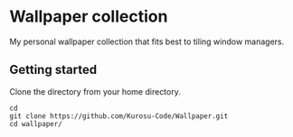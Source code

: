 # Wallpaper collection

My personal wallpaper collection that fits best to tiling window managers.

## Getting started

Clone the directory from your home directory.

```
cd
git clone https://github.com/Kurosu-Code/Wallpaper.git
cd wallpaper/
```

